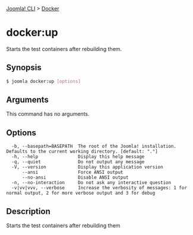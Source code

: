 [Joomla! CLI](../index.md) > [Docker](index.md)
# docker:up

Starts the test containers after rebuilding them.

## Synopsis
```bash
$ joomla docker:up [options]
```

## Arguments
This command has no arguments.

## Options
```
  -b, --basepath=BASEPATH  The root of the Joomla! installation. Defaults to the current working directory. [default: "."]
  -h, --help               Display this help message
  -q, --quiet              Do not output any message
  -V, --version            Display this application version
      --ansi               Force ANSI output
      --no-ansi            Disable ANSI output
  -n, --no-interaction     Do not ask any interactive question
  -v|vv|vvv, --verbose     Increase the verbosity of messages: 1 for normal output, 2 for more verbose output and 3 for debug
```

## Description

Starts the test containers after rebuilding them

